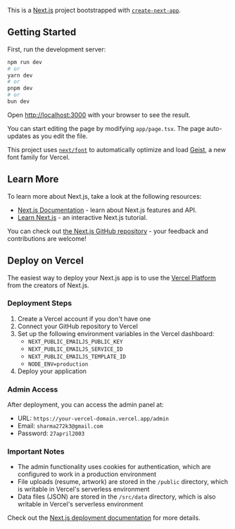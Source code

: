 This is a [Next.js](https://nextjs.org) project bootstrapped with [`create-next-app`](https://nextjs.org/docs/app/api-reference/cli/create-next-app).

## Getting Started

First, run the development server:

```bash
npm run dev
# or
yarn dev
# or
pnpm dev
# or
bun dev
```

Open [http://localhost:3000](http://localhost:3000) with your browser to see the result.

You can start editing the page by modifying `app/page.tsx`. The page auto-updates as you edit the file.

This project uses [`next/font`](https://nextjs.org/docs/app/building-your-application/optimizing/fonts) to automatically optimize and load [Geist](https://vercel.com/font), a new font family for Vercel.

## Learn More

To learn more about Next.js, take a look at the following resources:

- [Next.js Documentation](https://nextjs.org/docs) - learn about Next.js features and API.
- [Learn Next.js](https://nextjs.org/learn) - an interactive Next.js tutorial.

You can check out [the Next.js GitHub repository](https://github.com/vercel/next.js) - your feedback and contributions are welcome!

## Deploy on Vercel

The easiest way to deploy your Next.js app is to use the [Vercel Platform](https://vercel.com/new?utm_medium=default-template&filter=next.js&utm_source=create-next-app&utm_campaign=create-next-app-readme) from the creators of Next.js.

### Deployment Steps

1. Create a Vercel account if you don't have one
2. Connect your GitHub repository to Vercel
3. Set up the following environment variables in the Vercel dashboard:
   - `NEXT_PUBLIC_EMAILJS_PUBLIC_KEY`
   - `NEXT_PUBLIC_EMAILJS_SERVICE_ID`
   - `NEXT_PUBLIC_EMAILJS_TEMPLATE_ID`
   - `NODE_ENV=production`
4. Deploy your application

### Admin Access

After deployment, you can access the admin panel at:
- URL: `https://your-vercel-domain.vercel.app/admin`
- Email: `sharma272k3@gmail.com`
- Password: `27april2003`

### Important Notes

- The admin functionality uses cookies for authentication, which are configured to work in a production environment
- File uploads (resume, artwork) are stored in the `/public` directory, which is writable in Vercel's serverless environment
- Data files (JSON) are stored in the `/src/data` directory, which is also writable in Vercel's serverless environment

Check out the [Next.js deployment documentation](https://nextjs.org/docs/app/building-your-application/deploying) for more details.
